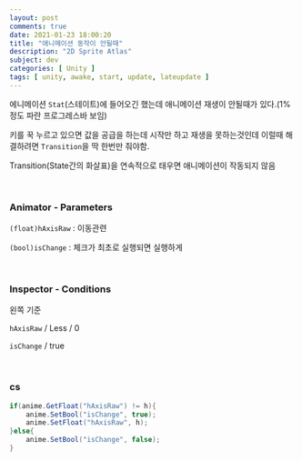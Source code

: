 ```yaml
---
layout: post
comments: true
date: 2021-01-23 18:00:20
title: "애니메이션 동작이 안될때"
description: "2D Sprite Atlas"
subject: dev
categories: [ Unity ]
tags: [ unity, awake, start, update, lateupdate ]
---
```



에니메이션 `Stat`(스테이트)에 들어오긴 했는데 애니메이션 재생이 안될때가 있다.(1% 정도 파란 프로그레스바 보임)

키를 꾹 누르고 있으면 값을 공급을 하는데 시작만 하고 재생을 못하는것인데 이럴때 해결하려면 `Transition`을 딱 한번만 줘야함.

Transition(State간의 화살표)을 연속적으로 태우면 애니메이션이 작동되지 않음

<br>

### Animator - Parameters

`(float)hAxisRaw` : 이동관련

`(bool)isChange` : 체크가 최초로 실행되면 실행하게

<br>

### Inspector - Conditions

왼쪽 기준

`hAxisRaw` / Less / 0 

`isChange` / true

<br>

### cs

```c#
if(anime.GetFloat("hAxisRaw") != h){
    anime.SetBool("isChange", true);
    anime.SetFloat("hAxisRaw", h);
}else{
    anime.SetBool("isChange", false);
}
```

<br>


